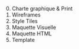 0. Charte graphique & Print
1. Wireframes
2. Style Tiles
3. Maquette Visuelle
4. Maquette HTML
5. Template